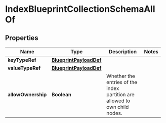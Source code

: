 

# IndexBlueprintCollectionSchemaAllOf


## Properties

| Name | Type | Description | Notes |
|------------ | ------------- | ------------- | -------------|
|**keyTypeRef** | [**BlueprintPayloadDef**](BlueprintPayloadDef.md) |  |  |
|**valueTypeRef** | [**BlueprintPayloadDef**](BlueprintPayloadDef.md) |  |  |
|**allowOwnership** | **Boolean** | Whether the entries of the index partition are allowed to own child nodes. |  |



